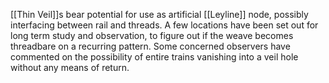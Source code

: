 [[Thin Veil]]s bear potential for use as artificial [[Leyline]] node, possibly interfacing between rail and threads.
A few locations have been set out for long term study and observation, to figure out if the weave becomes threadbare on a recurring pattern.
Some concerned observers have commented on the possibility of entire trains vanishing into a veil hole without any means of return.